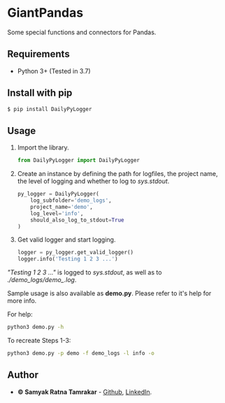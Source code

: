 # GiantPandas
Some special functions and connectors for Pandas.

## Requirements

* Python 3+ (Tested in 3.7)

## Install with pip
```bash
$ pip install DailyPyLogger
```

## Usage
1. Import the library.
    ```python
    from DailyPyLogger import DailyPyLogger
    ```

1. Create an instance by defining the path for logfiles, the project name, the level of logging
and whether to log to *sys.stdout*.
    ```python
    py_logger = DailyPyLogger(
        log_subfolder='demo_logs',
        project_name='demo',
        log_level='info',
        should_also_log_to_stdout=True
    )
    ```

1. Get valid logger and start logging.
    ```python
    logger = py_logger.get_valid_logger()
    logger.info('Testing 1 2 3 ...')
    ```

*"Testing 1 2 3 ..."* is logged to *sys.stdout*, as well as to *./demo_logs/demo_<YYYY-MM-DD>.log*.

Sample usage is also available as **demo.py**. Please refer to it's help for more info.

For help:
```bash
python3 demo.py -h
```

To recreate Steps 1-3:
```bash
python3 demo.py -p demo -f demo_logs -l info -o
```

## Author

* **&copy; Samyak Ratna Tamrakar** - [Github](https://github.com/srtamrakar), [LinkedIn](https://www.linkedin.com/in/srtamrakar/).